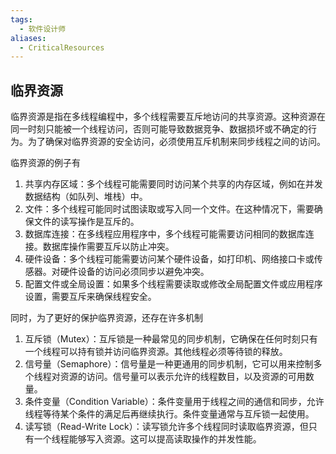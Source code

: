 ```yaml
---
tags:
  - 软件设计师
aliases:
  - CriticalResources
---
```



## 临界资源
临界资源是指在多线程编程中，多个线程需要互斥地访问的共享资源。这种资源在同一时刻只能被一个线程访问，否则可能导致数据竞争、数据损坏或不确定的行为。为了确保对临界资源的安全访问，必须使用互斥机制来同步线程之间的访问。

临界资源的例子有
1. 共享内存区域：多个线程可能需要同时访问某个共享的内存区域，例如在并发数据结构（如队列、堆栈）中。
2. 文件：多个线程可能同时试图读取或写入同一个文件。在这种情况下，需要确保文件的读写操作是互斥的。
3. 数据库连接：在多线程应用程序中，多个线程可能需要访问相同的数据库连接。数据库操作需要互斥以防止冲突。
4. 硬件设备：多个线程可能需要访问某个硬件设备，如打印机、网络接口卡或传感器。对硬件设备的访问必须同步以避免冲突。
5. 配置文件或全局设置：如果多个线程需要读取或修改全局配置文件或应用程序设置，需要互斥来确保线程安全。

同时，为了更好的保护临界资源，还存在许多机制
1. 互斥锁（Mutex）：互斥锁是一种最常见的同步机制，它确保在任何时刻只有一个线程可以持有锁并访问临界资源。其他线程必须等待锁的释放。
2. 信号量（Semaphore）：信号量是一种更通用的同步机制，它可以用来控制多个线程对资源的访问。信号量可以表示允许的线程数目，以及资源的可用数量。  
3. 条件变量（Condition Variable）：条件变量用于线程之间的通信和同步，允许线程等待某个条件的满足后再继续执行。条件变量通常与互斥锁一起使用。
4. 读写锁（Read-Write Lock）：读写锁允许多个线程同时读取临界资源，但只有一个线程能够写入资源。这可以提高读取操作的并发性能。

